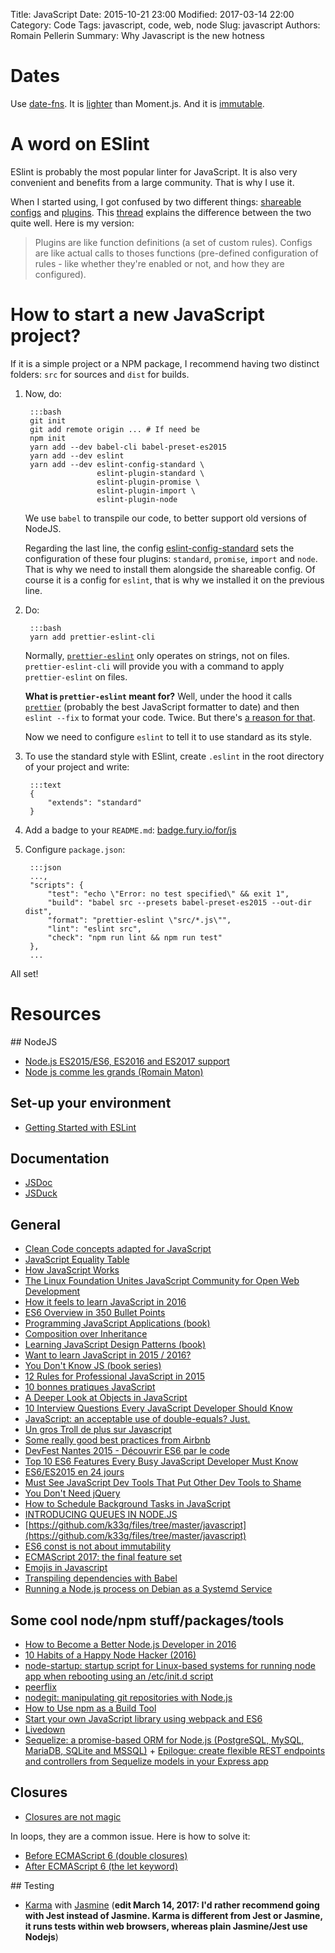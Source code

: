 Title: JavaScript
Date: 2015-10-21 23:00
Modified: 2017-03-14 22:00
Category: Code
Tags: javascript, code, web, node
Slug: javascript
Authors: Romain Pellerin
Summary: Why Javascript is the new hotness

# Dates

Use [date-fns](https://github.com/date-fns/date-fns). It is [lighter](https://github.com/date-fns/date-fns/issues/275) than Moment.js. And it is [immutable](https://twitter.com/dan_abramov/status/805030922785525760).

# A word on ESlint

ESlint is probably the most popular linter for JavaScript. It is also very convenient and benefits from a large community. That is why I use it.

When I started using, I got confused by two different things: [shareable configs](http://eslint.org/docs/developer-guide/shareable-configs) and [plugins](http://eslint.org/docs/developer-guide/working-with-plugins). This [thread](https://groups.google.com/forum/#!topic/eslint/ttZUG3v7vn0) explains the difference between the two quite well. Here is my version:

> Plugins are like function definitions (a set of custom rules). Configs are like actual calls to thoses functions (pre-defined configuration of rules - like whether they're enabled or not, and how they are configured).

# How to start a new JavaScript project?

If it is a simple project or a NPM package, I recommend having two distinct folders: `src` for sources and `dist` for builds.

1. Now, do:

        :::bash
        git init
        git add remote origin ... # If need be
        npm init
        yarn add --dev babel-cli babel-preset-es2015
        yarn add --dev eslint
        yarn add --dev eslint-config-standard \
                       eslint-plugin-standard \
                       eslint-plugin-promise \
                       eslint-plugin-import \
                       eslint-plugin-node

    We use `babel` to transpile our code, to better support old versions of NodeJS.
    
    Regarding the last line, the config [eslint-config-standard](https://github.com/feross/eslint-config-standard) sets the configuration of these four plugins: `standard`, `promise`, `import` and `node`. That is why we need to install them alongside the shareable config. Of course it is a config for `eslint`, that is why we installed it on the previous line.

2. Do:

        :::bash
        yarn add prettier-eslint-cli

    Normally, [`prettier-eslint`](https://github.com/prettier/prettier-eslint) only operates on strings, not on files. `prettier-eslint-cli` will provide you with a command to apply `prettier-eslint` on files.

    **What is `prettier-eslint` meant for?** Well, under the hood it calls [`prettier`](https://github.com/prettier) (probably the best JavaScript formatter to date) and then `eslint --fix` to format your code. Twice. But there's [a reason for that](https://github.com/prettier/prettier-eslint#the-problem).

    Now we need to configure `eslint` to tell it to use standard as its style.

3. To use the standard style with ESlint, create `.eslint` in the root directory of your project and write:

        :::text
        {
            "extends": "standard"
        }

4. Add a badge to your `README.md`: [badge.fury.io/for/js](https://badge.fury.io/for/js)
5. Configure `package.json`:

        :::json
        ...,
        "scripts": {
            "test": "echo \"Error: no test specified\" && exit 1",
            "build": "babel src --presets babel-preset-es2015 --out-dir dist",
            "format": "prettier-eslint \"src/*.js\"",
            "lint": "eslint src",
            "check": "npm run lint && npm run test"
        },
        ...

All set!

# Resources

## NodeJS

- [Node.js ES2015/ES6, ES2016 and ES2017 support](http://node.green/)
- [Node js comme les grands (Romain Maton)](https://www.youtube.com/watch?v=RIRB2AFrPV8)

## Set-up your environment

- [Getting Started with ESLint](http://eslint.org/docs/user-guide/getting-started)

## Documentation

- [JSDoc](http://usejsdoc.org/index.html)
- [JSDuck](https://github.com/senchalabs/jsduck)

## General

- [Clean Code concepts adapted for JavaScript](https://github.com/ryanmcdermott/clean-code-javascript)
- [JavaScript Equality Table](https://dorey.github.io/JavaScript-Equality-Table/)
- [How JavaScript Works](https://blog.sessionstack.com/tagged/tutorial)
- [The Linux Foundation Unites JavaScript Community for Open Web Development](https://js.foundation/announcements/2016/10/17/Linux-Foundation-Unites-JavaScript-Community-Open-Web-Development/)
- [How it feels to learn JavaScript in 2016](https://hackernoon.com/how-it-feels-to-learn-javascript-in-2016-d3a717dd577f)
- [ES6 Overview in 350 Bullet Points](https://ponyfoo.com/articles/es6)
- [Programming JavaScript Applications (book)](http://chimera.labs.oreilly.com/books/1234000000262)
- [Composition over Inheritance](https://www.youtube.com/watch?v=wfMtDGfHWpA)
- [Learning JavaScript Design Patterns (book)](http://addyosmani.com/resources/essentialjsdesignpatterns/book/)
- [Want to learn JavaScript in 2015 / 2016?](https://medium.com/@_cmdv_/i-want-to-learn-javascript-in-2015-e96cd85ad225)
- [You Don't Know JS (book series)](https://github.com/getify/You-Dont-Know-JS)
- [12 Rules for Professional JavaScript in 2015](https://medium.com/@housecor/12-rules-for-professional-javascript-in-2015-f158e7d3f0fc)
- [10 bonnes pratiques JavaScript](http://www.js-attitude.fr/2013/01/21/dix-bonnes-pratiques-javascript)
- [A Deeper Look at Objects in JavaScript](http://www.kirupa.com/html5/a_deeper_look_at_objects_in_javascript.htm)
- [10 Interview Questions Every JavaScript Developer Should Know](https://medium.com/javascript-scene/10-interview-questions-every-javascript-developer-should-know-6fa6bdf5ad95)
- [JavaScript: an acceptable use of double-equals? Just.](http://blog.boyet.com/blog/javascriptlessons/javascript-an-acceptable-use-of-double-equals-just/)
- [Un gros Troll de plus sur Javascript](http://sametmax.com/un-gros-troll-de-plus-sur-javacscript/)
- [Some really good best practices from Airbnb](https://github.com/airbnb/javascript)
- [DevFest Nantes 2015 - Découvrir ES6 par le code](https://www.youtube.com/watch?v=7XZWqF2aHuI)
- [Top 10 ES6 Features Every Busy JavaScript Developer Must Know](http://webapplog.com/es6/)
- [ES6/ES2015 en 24 jours](http://putaindecode.io/fr/evenements/2015/calendrier-avent/)
- [Must See JavaScript Dev Tools That Put Other Dev Tools to Shame](https://medium.com/javascript-scene/must-see-javascript-dev-tools-that-put-other-dev-tools-to-shame-aca6d3e3d925)
- [You Don't Need jQuery](https://github.com/oneuijs/You-Dont-Need-jQuery)
- [How to Schedule Background Tasks in JavaScript](http://www.sitepoint.com/how-to-schedule-background-tasks-in-javascript)
- [INTRODUCING QUEUES IN NODE.JS](http://blog.yld.io/2016/05/10/introducing-queues/)
- [https://github.com/k33g/files/tree/master/javascript](https://github.com/k33g/files/tree/master/javascript)
- [ES6 const is not about immutability](https://mathiasbynens.be/notes/es6-const)
- [ECMAScript 2017: the final feature set](http://www.2ality.com/2016/02/ecmascript-2017.html)
- [Emojis in Javascript](https://medium.com/@thekevinscott/emojis-in-javascript-f693d0eb79fb)
- [Transpiling dependencies with Babel](http://2ality.com/2017/04/transpiling-dependencies-babel.html)
- [Running a Node.js process on Debian as a Systemd Service](https://thomashunter.name/blog/running-a-node-js-process-on-debian-as-a-systemd-service/)

## Some cool node/npm stuff/packages/tools

- [How to Become a Better Node.js Developer in 2016](https://blog.risingstack.com/how-to-become-a-better-node-js-developer-in-2016/)
- [10 Habits of a Happy Node Hacker (2016)](http://blog.heroku.com/archives/2015/11/10/node-habits-2016)
- [node-startup: startup script for Linux-based systems for running node app when rebooting using an /etc/init.d script](https://github.com/chovy/node-startup)
- [peerflix](https://github.com/mafintosh/peerflix)
- [nodegit: manipulating git repositories with Node.js](http://radek.io/2015/10/27/nodegit/)
- [How to Use npm as a Build Tool](http://blog.keithcirkel.co.uk/how-to-use-npm-as-a-build-tool/)
- [Start your own JavaScript library using webpack and ES6](http://krasimirtsonev.com/blog/article/javascript-library-starter-using-webpack-es6)
- [Livedown](https://github.com/shime/livedown)
- [Sequelize: a promise-based ORM for Node.js (PostgreSQL, MySQL, MariaDB, SQLite and MSSQL)](http://docs.sequelizejs.com/en/v3/) + [Epilogue: create flexible REST endpoints and controllers from Sequelize models in your Express app](https://github.com/dchester/epilogue)

## Closures

- [Closures are not magic](http://renderedtext.com/blog/2015/11/18/closures-are-not-magic/)

In loops, they are a common issue. Here is how to solve it:

- [Before ECMAScript 6 (double closures)](https://developer.mozilla.org/en-US/docs/Web/JavaScript/Closures)
- [After ECMAScript 6 (the let keyword)](http://www.sitepoint.com/preparing-ecmascript-6-let-const/)

## Testing

- [Karma](https://karma-runner.github.io/1.0/index.html) with [Jasmine](https://jasmine.github.io/) (**edit March 14, 2017: I'd rather recommend going with Jest instead of Jasmine. Karma is different from Jest or Jasmine, it runs tests within web browsers, whereas plain Jasmine/Jest use Nodejs**)
